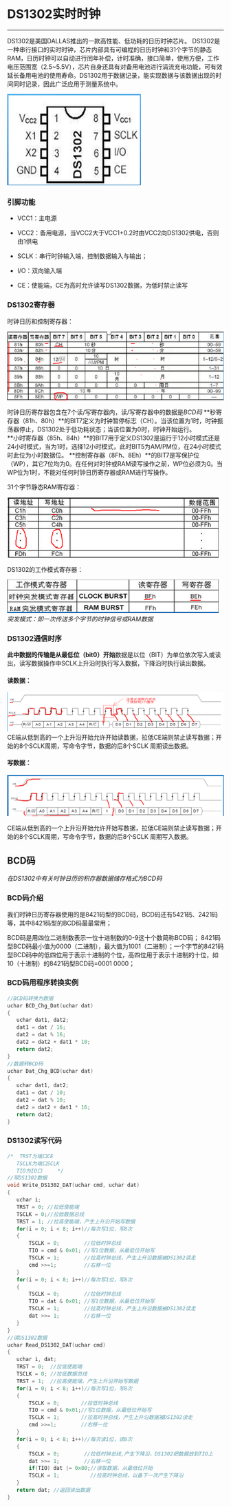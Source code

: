 # DS1302实时时钟

----

DS1302是美国DALLAS推出的一款高性能、低功耗的日历时钟芯片。 DS1302是一种串行接口的实时时钟，芯片内部具有可编程的日历时钟和31个字节的静态RAM，日历时钟可以自动进行闰年补偿，计时准确，接口简单，使用方便，工作电压范围宽（2.5~5.5V），芯片自身还具有对备用电池进行涓流充电功能，可有效延长备用电池的使用寿命。DS1302用于数据记录，能实现数据与该数据出现的时间同时记录，因此广泛应用于测量系统中。

![image-20200219120212664](DS1302.assets/image-20200219120212664.png)

### 引脚功能

- VCC1：主电源

- VCC2：备用电源，当VCC2大于VCC1+0.2时由VCC2向DS1302供电，否则由1供电

- SCLK：串行时钟输入端，控制数据输入与输出；

- I/O：双向输入端

- CE：使能端，CE为高时允许读写DS1302数据，为低时禁止读写  

### DS1302寄存器  

时钟日历和控制寄存器：  

![image-20200219122105627](DS1302.assets/image-20200219122105627.png)

时钟日历寄存器包含在7个读/写寄存器内，读/写寄存器中的数据是*BCD码*
**秒寄存器（81h、80h）**的BIT7定义为时钟暂停标志（CH）。当该位置为1时，时钟振荡器停止，DS1302处于低功耗状态；当该位置为0时，时钟开始运行。  
**小时寄存器（85h、84h）**的BIT7用于定义DS1302是运行于12小时模式还是24小时模式，当为1时，选择12小时模式，此时BIT5为AM/PM位，在24小时模式时此位为小时数据位。
**控制寄存器（8Fh、8Eh）**的BIT7是写保护位（WP），其它7位均为0。在任何对时钟或RAM读写操作之前，WP位必须为0。当WP位为1时，不能对任何时钟日历寄存器或RAM进行写操作。

31个字节静态RAM寄存器：

![image-20200219122842575](DS1302.assets/image-20200219122842575.png)

DS1302的工作模式寄存器：

![image-20200219123034363](DS1302.assets/image-20200219123034363.png)
*突发模式：即一次传送多个字节的时钟信号或RAM数据*

### DS1302通信时序

**此中数据的传输是从最低位（bit0）开始**数据是以位（BIT）为单位依次写入或读出，读写数据操作中SCLK上升沿时执行写入数据，下降沿时执行读出数据。
#### 读数据：
![image-20200219150259019](DS1302.assets/image-20200219150259019.png)
CE端从低到高的一个上升沿开始允许开始读数据，拉低CE端则禁止读写数据；开始的8个SCLK周期，写命令字节，数据的后8个SCLK 周期读出数据。

#### 写数据：
![image-20200219150317301](DS1302.assets/image-20200219150317301.png)

CE端从低到高的一个上升沿开始允许开始写数据，拉低CE端则禁止读写数据；开始的8个SCLK周期，写命令字节，数据的后8个SCLK 周期写入数据。

## BCD码

*在DS1302中有关时钟日历的积存器数据储存格式为BCD码*

### BCD码介绍

我们时钟日历寄存器使用的是8421码型的BCD码，BCD码还有5421码、2421码等，其中8421码型的BCD码最最常用；

BCD码是用四位二进制数表示一位十进制数的0-9这十个数简称BCD码；               8421码型BCD码最小值为0000（二进制），最大值为1001（二进制）；一个字节的8421码型BCD码中的低四位用于表示十进制的个位，高四位用于表示十进制的十位，如10（十进制）的8421码型BCD码=0001 0000；

### BCD码用程序转换实例

 ```cpp
//BCD码转换为数据
uchar BCD_Chg_Dat(uchar dat)
{
	uchar dat1, dat2;
	dat1 = dat / 16;
	dat2 = dat % 16;
	dat2 = dat2 + dat1 * 10;
	return dat2;
}
//数据转BCD码
uchar Dat_Chg_BCD(uchar dat)
{
	uchar dat1, dat2;
	dat1 = dat / 10;
	dat2 = dat % 10;
	dat2 = dat2 + dat1 * 16;
	return dat2;
}
 ```

### DS1302读写代码

 ```cpp
/*	TRST为端口CE
	TSCLK为端口SCLK
	TIO为IO口		*/
//写DS1302数据
void Write_DS1302_DAT(uchar cmd, uchar dat)
{
	uchar i;
	TRST = 0; //拉低使能端
	TSCLK = 0;//拉低数据总线
	TRST = 1; //拉高使能端，产生上升沿开始写数据
	for(i = 0; i < 8; i++)//每次写1位，写8次
	{
		TSCLK = 0;		  //拉低时钟总线
		TIO = cmd & 0x01; //写1位数据，从最低位开始写
		TSCLK = 1;		  //拉高时钟总线，产生上升沿数据被DS1302读走
		cmd >>=1;		  //右移一位
	}
	for(i = 0; i < 8; i++)//每次写1位，写8次
	{
		TSCLK = 0;		  //拉低时钟总线
		TIO = dat & 0x01; //写1位数据，从最低位开始写
		TSCLK = 1;		  //拉高时钟总线，产生上升沿数据被DS1302读走
		dat >>= 1;		  //右移一位
	}
}
//读DS1302数据
uchar Read_DS1302_DAT(uchar cmd)
{
	uchar i, dat;
	TRST = 0;  //拉低使能端
	TSCLK = 0; //拉低数据总线
	TRST = 1;  //拉高使能端，产生上升沿开始写数据
	for(i = 0; i < 8; i++)//每次写1位，写8次
	{
		TSCLK = 0;		 //拉低时钟总线
		TIO = cmd & 0x01;//写1位数据，从最低位开始写
		TSCLK = 1;		 //拉高时钟总线，产生上升沿数据被DS1302读走
		cmd >>=1;		 //右移一位
	}
	for(i = 0; i < 8; i++)//每次读1位，读8次
	{
		TSCLK = 0;		  //拉低时钟总线,产生下降沿，DS1302把数据放到TIO上
		dat >>= 1;		  //右移一位
		if(TIO)	dat |= 0x80;//读取数据，从最低位开始
		TSCLK = 1;			//拉高时钟总线，以备下一次产生下降沿
	}
	return dat;	//返回读出数据
}

 ```

